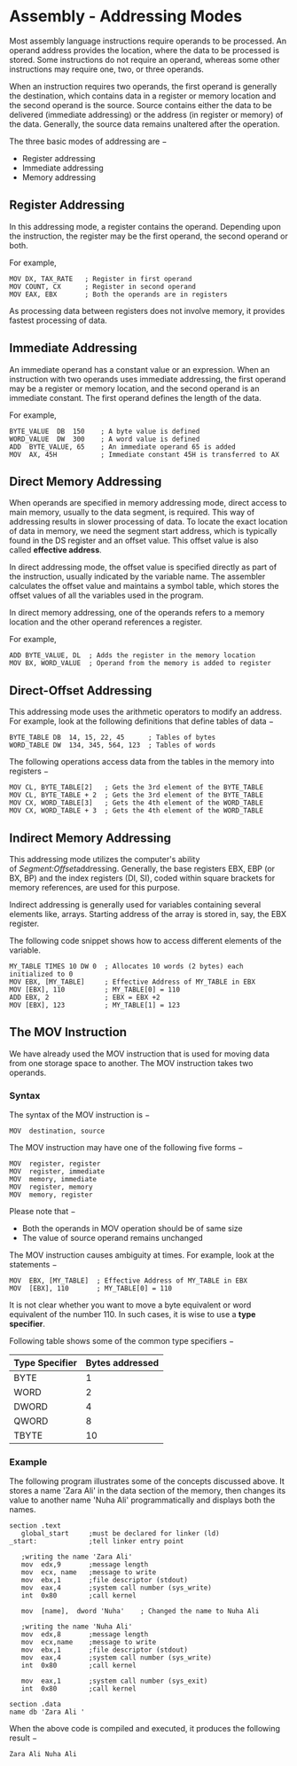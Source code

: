 # Assembly - Addressing Modes

Most assembly language instructions require operands to be processed. An operand address provides the location, where the data to be processed is stored. Some instructions do not require an operand, whereas some other instructions may require one, two, or three operands.

When an instruction requires two operands, the first operand is generally the destination, which contains data in a register or memory location and the second operand is the source. Source contains either the data to be delivered (immediate addressing) or the address (in register or memory) of the data. Generally, the source data remains unaltered after the operation.

The three basic modes of addressing are −

- Register addressing
- Immediate addressing
- Memory addressing

## Register Addressing

In this addressing mode, a register contains the operand. Depending upon the instruction, the register may be the first operand, the second operand or both.

For example,

```
MOV DX, TAX_RATE   ; Register in first operand
MOV COUNT, CX	   ; Register in second operand
MOV EAX, EBX	   ; Both the operands are in registers
```

As processing data between registers does not involve memory, it provides fastest processing of data.

## Immediate Addressing

An immediate operand has a constant value or an expression. When an instruction with two operands uses immediate addressing, the first operand may be a register or memory location, and the second operand is an immediate constant. The first operand defines the length of the data.

For example,

```
BYTE_VALUE  DB  150    ; A byte value is defined
WORD_VALUE  DW  300    ; A word value is defined
ADD  BYTE_VALUE, 65    ; An immediate operand 65 is added
MOV  AX, 45H           ; Immediate constant 45H is transferred to AX
```

## Direct Memory Addressing

When operands are specified in memory addressing mode, direct access to main memory, usually to the data segment, is required. This way of addressing results in slower processing of data. To locate the exact location of data in memory, we need the segment start address, which is typically found in the DS register and an offset value. This offset value is also called **effective address**.

In direct addressing mode, the offset value is specified directly as part of the instruction, usually indicated by the variable name. The assembler calculates the offset value and maintains a symbol table, which stores the offset values of all the variables used in the program.

In direct memory addressing, one of the operands refers to a memory location and the other operand references a register.

For example,

```
ADD	BYTE_VALUE, DL	; Adds the register in the memory location
MOV	BX, WORD_VALUE	; Operand from the memory is added to register
```

## Direct-Offset Addressing

This addressing mode uses the arithmetic operators to modify an address. For example, look at the following definitions that define tables of data −

```
BYTE_TABLE DB  14, 15, 22, 45      ; Tables of bytes
WORD_TABLE DW  134, 345, 564, 123  ; Tables of words
```

The following operations access data from the tables in the memory into registers −

```
MOV CL, BYTE_TABLE[2]	; Gets the 3rd element of the BYTE_TABLE
MOV CL, BYTE_TABLE + 2	; Gets the 3rd element of the BYTE_TABLE
MOV CX, WORD_TABLE[3]	; Gets the 4th element of the WORD_TABLE
MOV CX, WORD_TABLE + 3	; Gets the 4th element of the WORD_TABLE
```

## Indirect Memory Addressing

This addressing mode utilizes the computer's ability of *Segment:Offset*addressing. Generally, the base registers EBX, EBP (or BX, BP) and the index registers (DI, SI), coded within square brackets for memory references, are used for this purpose.

Indirect addressing is generally used for variables containing several elements like, arrays. Starting address of the array is stored in, say, the EBX register.

The following code snippet shows how to access different elements of the variable.

```
MY_TABLE TIMES 10 DW 0  ; Allocates 10 words (2 bytes) each initialized to 0
MOV EBX, [MY_TABLE]     ; Effective Address of MY_TABLE in EBX
MOV [EBX], 110          ; MY_TABLE[0] = 110
ADD EBX, 2              ; EBX = EBX +2
MOV [EBX], 123          ; MY_TABLE[1] = 123
```

## The MOV Instruction

We have already used the MOV instruction that is used for moving data from one storage space to another. The MOV instruction takes two operands.

### Syntax

The syntax of the MOV instruction is −

```
MOV  destination, source

```

The MOV instruction may have one of the following five forms −

```
MOV  register, register
MOV  register, immediate
MOV  memory, immediate
MOV  register, memory
MOV  memory, register
```

Please note that −

- Both the operands in MOV operation should be of same size
- The value of source operand remains unchanged

The MOV instruction causes ambiguity at times. For example, look at the statements −

```
MOV  EBX, [MY_TABLE]  ; Effective Address of MY_TABLE in EBX
MOV  [EBX], 110	      ; MY_TABLE[0] = 110
```

It is not clear whether you want to move a byte equivalent or word equivalent of the number 110. In such cases, it is wise to use a **type specifier**.

Following table shows some of the common type specifiers −

| Type Specifier | Bytes addressed |
| -------------- | --------------- |
| BYTE           | 1               |
| WORD           | 2               |
| DWORD          | 4               |
| QWORD          | 8               |
| TBYTE          | 10              |

### Example

The following program illustrates some of the concepts discussed above. It stores a name 'Zara Ali' in the data section of the memory, then changes its value to another name 'Nuha Ali' programmatically and displays both the names.

```
section	.text
   global_start     ;must be declared for linker (ld)
_start:             ;tell linker entry point
	
   ;writing the name 'Zara Ali'
   mov	edx,9       ;message length
   mov	ecx, name   ;message to write
   mov	ebx,1       ;file descriptor (stdout)
   mov	eax,4       ;system call number (sys_write)
   int	0x80        ;call kernel
	
   mov	[name],  dword 'Nuha'    ; Changed the name to Nuha Ali
	
   ;writing the name 'Nuha Ali'
   mov	edx,8       ;message length
   mov	ecx,name    ;message to write
   mov	ebx,1       ;file descriptor (stdout)
   mov	eax,4       ;system call number (sys_write)
   int	0x80        ;call kernel
	
   mov	eax,1       ;system call number (sys_exit)
   int	0x80        ;call kernel

section	.data
name db 'Zara Ali '
```

When the above code is compiled and executed, it produces the following result −

```
Zara Ali Nuha Ali
```